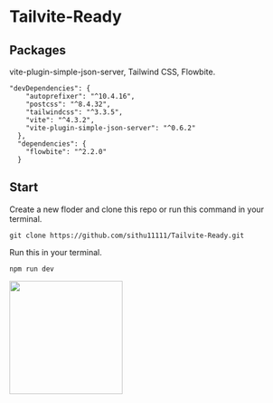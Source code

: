 # Tailvite-Ready

## Packages 

vite-plugin-simple-json-server, Tailwind CSS, Flowbite.

```
"devDependencies": {
    "autoprefixer": "^10.4.16",
    "postcss": "^8.4.32",
    "tailwindcss": "^3.3.5",
    "vite": "^4.3.2",
    "vite-plugin-simple-json-server": "^0.6.2"
  },
  "dependencies": {
    "flowbite": "^2.2.0"
  }
```
## Start

Create a new floder and clone this repo or run this command in your terminal.

```
git clone https://github.com/sithu11111/Tailvite-Ready.git
```


Run this in your terminal.

```
npm run dev
```



<img src="https://media.giphy.com/media/qgQUggAC3Pfv687qPC/giphy.gif" height="200">
